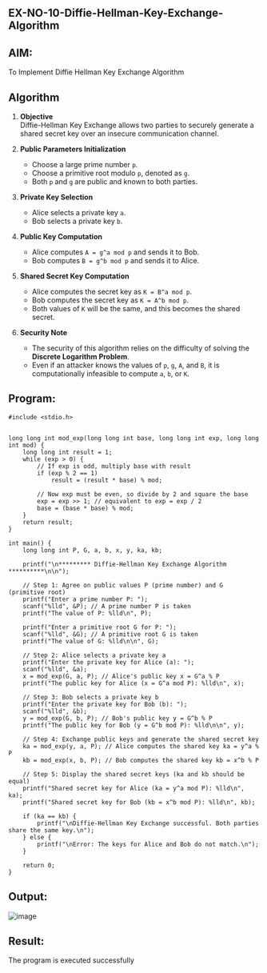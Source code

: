 ## EX-NO-10-Diffie-Hellman-Key-Exchange-Algorithm
## AIM:
To Implement Diffie Hellman Key Exchange Algorithm 

## Algorithm

1. **Objective**  
   Diffie-Hellman Key Exchange allows two parties to securely generate a shared secret key over an insecure communication channel.

2. **Public Parameters Initialization**  
   - Choose a large prime number `p`.  
   - Choose a primitive root modulo `p`, denoted as `g`.  
   - Both `p` and `g` are public and known to both parties.

3. **Private Key Selection**  
   - Alice selects a private key `a`.  
   - Bob selects a private key `b`.

4. **Public Key Computation**  
   - Alice computes `A = g^a mod p` and sends it to Bob.  
   - Bob computes `B = g^b mod p` and sends it to Alice.

5. **Shared Secret Key Computation**  
   - Alice computes the secret key as `K = B^a mod p`.  
   - Bob computes the secret key as `K = A^b mod p`.  
   - Both values of `K` will be the same, and this becomes the shared secret.

6. **Security Note**  
   - The security of this algorithm relies on the difficulty of solving the **Discrete Logarithm Problem**.  
   - Even if an attacker knows the values of `p`, `g`, `A`, and `B`, it is computationally infeasible to compute `a`, `b`, or `K`.


## Program:
```
#include <stdio.h>


long long int mod_exp(long long int base, long long int exp, long long int mod) {
    long long int result = 1;
    while (exp > 0) {
        // If exp is odd, multiply base with result
        if (exp % 2 == 1)
            result = (result * base) % mod;

        // Now exp must be even, so divide by 2 and square the base
        exp = exp >> 1; // equivalent to exp = exp / 2
        base = (base * base) % mod;
    }
    return result;
}

int main() {
    long long int P, G, a, b, x, y, ka, kb;

    printf("\n********* Diffie-Hellman Key Exchange Algorithm **********\n\n");

    // Step 1: Agree on public values P (prime number) and G (primitive root)
    printf("Enter a prime number P: ");
    scanf("%lld", &P); // A prime number P is taken
    printf("The value of P: %lld\n", P);

    printf("Enter a primitive root G for P: ");
    scanf("%lld", &G); // A primitive root G is taken
    printf("The value of G: %lld\n\n", G);

    // Step 2: Alice selects a private key a
    printf("Enter the private key for Alice (a): ");
    scanf("%lld", &a);
    x = mod_exp(G, a, P); // Alice's public key x = G^a % P
    printf("The public key for Alice (x = G^a mod P): %lld\n", x);

    // Step 3: Bob selects a private key b
    printf("Enter the private key for Bob (b): ");
    scanf("%lld", &b);
    y = mod_exp(G, b, P); // Bob's public key y = G^b % P
    printf("The public key for Bob (y = G^b mod P): %lld\n\n", y);

    // Step 4: Exchange public keys and generate the shared secret key
    ka = mod_exp(y, a, P); // Alice computes the shared key ka = y^a % P
    kb = mod_exp(x, b, P); // Bob computes the shared key kb = x^b % P

    // Step 5: Display the shared secret keys (ka and kb should be equal)
    printf("Shared secret key for Alice (ka = y^a mod P): %lld\n", ka);
    printf("Shared secret key for Bob (kb = x^b mod P): %lld\n", kb);

    if (ka == kb) {
        printf("\nDiffie-Hellman Key Exchange successful. Both parties share the same key.\n");
    } else {
        printf("\nError: The keys for Alice and Bob do not match.\n");
    }

    return 0;
}
```
## Output:

![image](https://github.com/user-attachments/assets/7c1d831b-5583-470d-875d-2ad1d400a63d)


## Result:
  The program is executed successfully

